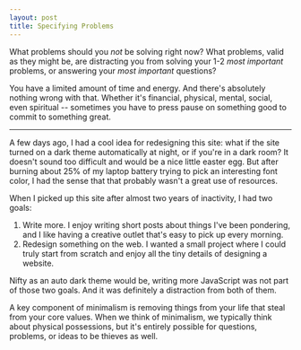 ```yaml
---
layout: post
title: Specifying Problems
---
```


What problems should you _not_ be solving right now? What problems, valid as they might be, are distracting you from solving your 1-2 _most important_ problems, or answering your _most important_ questions?

You have a limited amount of time and energy. And there's absolutely nothing wrong with that. Whether it's financial, physical, mental, social, even spiritual -- sometimes you have to press pause on something good to commit to something great.

-----

A few days ago, I had a cool idea for redesigning this site: what if the site turned on a dark theme automatically at night, or if you're in a dark room? It doesn't sound too difficult and would be a nice little easter egg. But after burning about 25% of my laptop battery trying to pick an interesting font color, I had the sense that that probably wasn't a great use of resources.

When I picked up this site after almost two years of inactivity, I had two goals:

1. Write more. I enjoy writing short posts about things I've been pondering, and I like having a creative outlet that's easy to pick up every morning.
2. Redesign something on the web. I wanted a small project where I could truly start from scratch and enjoy all the tiny details of designing a website.

Nifty as an auto dark theme would be, writing more JavaScript was not part of those two goals. And it was definitely a distraction from both of them.

A key component of minimalism is removing things from your life that steal from your core values. When we think of minimalism, we typically think about physical possessions, but it's entirely possible for questions, problems, or ideas to be thieves as well.
